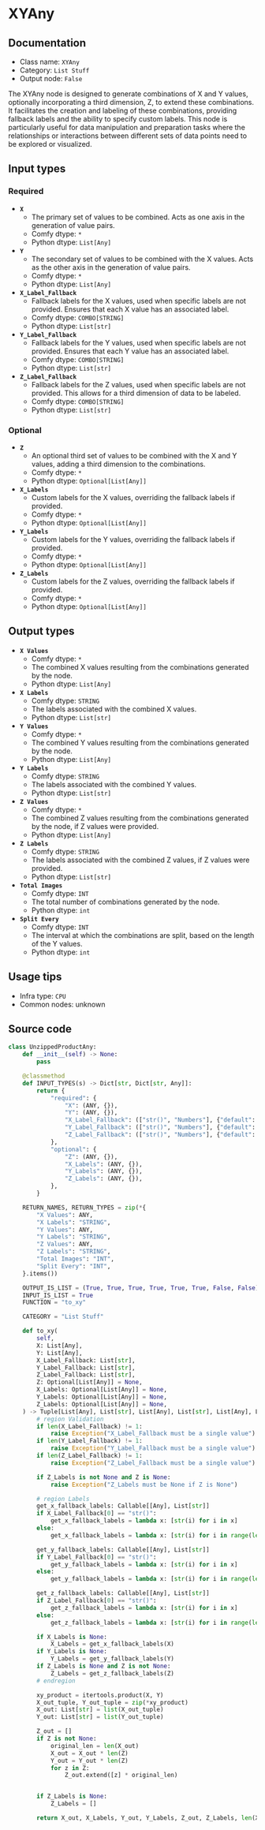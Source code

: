 # XYAny
## Documentation
- Class name: `XYAny`
- Category: `List Stuff`
- Output node: `False`

The XYAny node is designed to generate combinations of X and Y values, optionally incorporating a third dimension, Z, to extend these combinations. It facilitates the creation and labeling of these combinations, providing fallback labels and the ability to specify custom labels. This node is particularly useful for data manipulation and preparation tasks where the relationships or interactions between different sets of data points need to be explored or visualized.
## Input types
### Required
- **`X`**
    - The primary set of values to be combined. Acts as one axis in the generation of value pairs.
    - Comfy dtype: `*`
    - Python dtype: `List[Any]`
- **`Y`**
    - The secondary set of values to be combined with the X values. Acts as the other axis in the generation of value pairs.
    - Comfy dtype: `*`
    - Python dtype: `List[Any]`
- **`X_Label_Fallback`**
    - Fallback labels for the X values, used when specific labels are not provided. Ensures that each X value has an associated label.
    - Comfy dtype: `COMBO[STRING]`
    - Python dtype: `List[str]`
- **`Y_Label_Fallback`**
    - Fallback labels for the Y values, used when specific labels are not provided. Ensures that each Y value has an associated label.
    - Comfy dtype: `COMBO[STRING]`
    - Python dtype: `List[str]`
- **`Z_Label_Fallback`**
    - Fallback labels for the Z values, used when specific labels are not provided. This allows for a third dimension of data to be labeled.
    - Comfy dtype: `COMBO[STRING]`
    - Python dtype: `List[str]`
### Optional
- **`Z`**
    - An optional third set of values to be combined with the X and Y values, adding a third dimension to the combinations.
    - Comfy dtype: `*`
    - Python dtype: `Optional[List[Any]]`
- **`X_Labels`**
    - Custom labels for the X values, overriding the fallback labels if provided.
    - Comfy dtype: `*`
    - Python dtype: `Optional[List[Any]]`
- **`Y_Labels`**
    - Custom labels for the Y values, overriding the fallback labels if provided.
    - Comfy dtype: `*`
    - Python dtype: `Optional[List[Any]]`
- **`Z_Labels`**
    - Custom labels for the Z values, overriding the fallback labels if provided.
    - Comfy dtype: `*`
    - Python dtype: `Optional[List[Any]]`
## Output types
- **`X Values`**
    - Comfy dtype: `*`
    - The combined X values resulting from the combinations generated by the node.
    - Python dtype: `List[Any]`
- **`X Labels`**
    - Comfy dtype: `STRING`
    - The labels associated with the combined X values.
    - Python dtype: `List[str]`
- **`Y Values`**
    - Comfy dtype: `*`
    - The combined Y values resulting from the combinations generated by the node.
    - Python dtype: `List[Any]`
- **`Y Labels`**
    - Comfy dtype: `STRING`
    - The labels associated with the combined Y values.
    - Python dtype: `List[str]`
- **`Z Values`**
    - Comfy dtype: `*`
    - The combined Z values resulting from the combinations generated by the node, if Z values were provided.
    - Python dtype: `List[Any]`
- **`Z Labels`**
    - Comfy dtype: `STRING`
    - The labels associated with the combined Z values, if Z values were provided.
    - Python dtype: `List[str]`
- **`Total Images`**
    - Comfy dtype: `INT`
    - The total number of combinations generated by the node.
    - Python dtype: `int`
- **`Split Every`**
    - Comfy dtype: `INT`
    - The interval at which the combinations are split, based on the length of the Y values.
    - Python dtype: `int`
## Usage tips
- Infra type: `CPU`
- Common nodes: unknown


## Source code
```python
class UnzippedProductAny:
    def __init__(self) -> None:
        pass

    @classmethod
    def INPUT_TYPES(s) -> Dict[str, Dict[str, Any]]:
        return {
            "required": {
                "X": (ANY, {}),
                "Y": (ANY, {}),
                "X_Label_Fallback": (["str()", "Numbers"], {"default": "str()"}),
                "Y_Label_Fallback": (["str()", "Numbers"], {"default": "str()"}),
                "Z_Label_Fallback": (["str()", "Numbers"], {"default": "str()"}),
            },
            "optional": {
                "Z": (ANY, {}),
                "X_Labels": (ANY, {}),
                "Y_Labels": (ANY, {}),
                "Z_Labels": (ANY, {}),
            },
        }

    RETURN_NAMES, RETURN_TYPES = zip(*{
        "X Values": ANY,
        "X Labels": "STRING",
        "Y Values": ANY,
        "Y Labels": "STRING",
        "Z Values": ANY,
        "Z Labels": "STRING",
        "Total Images": "INT",
        "Split Every": "INT",
    }.items())

    OUTPUT_IS_LIST = (True, True, True, True, True, True, False, False)
    INPUT_IS_LIST = True
    FUNCTION = "to_xy"

    CATEGORY = "List Stuff"

    def to_xy(
        self,
        X: List[Any],
        Y: List[Any],
        X_Label_Fallback: List[str],
        Y_Label_Fallback: List[str],
        Z_Label_Fallback: List[str],
        Z: Optional[List[Any]] = None,
        X_Labels: Optional[List[Any]] = None,
        Y_Labels: Optional[List[Any]] = None,
        Z_Labels: Optional[List[Any]] = None,
    ) -> Tuple[List[Any], List[str], List[Any], List[str], List[Any], List[str], int, int]:
        # region Validation
        if len(X_Label_Fallback) != 1:
            raise Exception("X_Label_Fallback must be a single value")
        if len(Y_Label_Fallback) != 1:
            raise Exception("Y_Label_Fallback must be a single value")
        if len(Z_Label_Fallback) != 1:
            raise Exception("Z_Label_Fallback must be a single value")

        if Z_Labels is not None and Z is None:
            raise Exception("Z_Labels must be None if Z is None")

        # region Labels
        get_x_fallback_labels: Callable[[Any], List[str]]
        if X_Label_Fallback[0] == "str()":
            get_x_fallback_labels = lambda x: [str(i) for i in x]
        else:
            get_x_fallback_labels = lambda x: [str(i) for i in range(len(x))]

        get_y_fallback_labels: Callable[[Any], List[str]]
        if Y_Label_Fallback[0] == "str()":
            get_y_fallback_labels = lambda x: [str(i) for i in x]
        else:
            get_y_fallback_labels = lambda x: [str(i) for i in range(len(x))]

        get_z_fallback_labels: Callable[[Any], List[str]]
        if Z_Label_Fallback[0] == "str()":
            get_z_fallback_labels = lambda x: [str(i) for i in x]
        else:
            get_z_fallback_labels = lambda x: [str(i) for i in range(len(x))]

        if X_Labels is None:
            X_Labels = get_x_fallback_labels(X)
        if Y_Labels is None:
            Y_Labels = get_y_fallback_labels(Y)
        if Z_Labels is None and Z is not None:
            Z_Labels = get_z_fallback_labels(Z)
        # endregion

        xy_product = itertools.product(X, Y)
        X_out_tuple, Y_out_tuple = zip(*xy_product)
        X_out: List[str] = list(X_out_tuple)
        Y_out: List[str] = list(Y_out_tuple)

        Z_out = []
        if Z is not None:
            original_len = len(X_out)
            X_out = X_out * len(Z)
            Y_out = Y_out * len(Z)
            for z in Z:
                Z_out.extend([z] * original_len)


        if Z_Labels is None:
            Z_Labels = []

        return X_out, X_Labels, Y_out, Y_Labels, Z_out, Z_Labels, len(X_out), len(Y)

```
